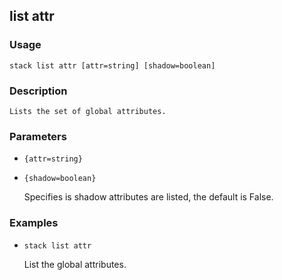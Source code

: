 ## list attr

### Usage

`stack list attr [attr=string] [shadow=boolean]`

### Description


	Lists the set of global attributes.

	

### Parameters
* `{attr=string}`
* `{shadow=boolean}`

   Specifies is shadow attributes are listed, the default
	is False.

### Examples

* `stack list attr`

   List the global attributes.



